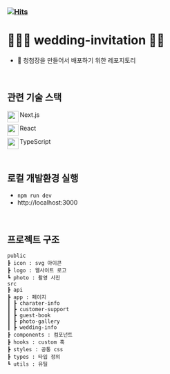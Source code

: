### [![Hits](https://hits.sh/github.com/jongin403/wedding-invitation.svg?view=today-total)](https://hits.sh/github.com/jongin403/wedding-invitation/)

# 👰🏻‍♀️ wedding-invitation 🤵🏻

- 💌 청첩장을 만들어서 배포하기 위한 레포지토리

<br/>

## 관련 기술 스택

<img align="left" width="26px" src="https://user-images.githubusercontent.com/23301416/216073916-e950a004-6432-49e7-bdbf-aac9f186d791.svg"/> Next.js

<img align="left" width="26px" src="https://user-images.githubusercontent.com/23301416/216073887-5201937b-d416-4715-9840-8914a1c3a12e.svg"/> React

<img align="left" width="26px" src="https://user-images.githubusercontent.com/23301416/222099312-87bdec79-360b-4e26-b803-b1baa6868690.svg"/> TypeScript

<br/>

## 로컬 개발환경 실행

- `npm run dev`
- http://localhost:3000

<br/>

## 프로젝트 구조

```
public
┣ icon : svg 아이콘
┣ logo : 웹사이트 로고
┗ photo : 촬영 사진
src
┣ api
┣ app : 페이지
┃ ┣ charater-info
┃ ┣ customer-support
┃ ┣ guest-book
┃ ┣ photo-gallery
┃ ┣ wedding-info
┣ components : 컴포넌트
┣ hooks : custom 훅
┣ styles : 공통 css
┣ types : 타입 정의
┗ utils : 유틸
```

